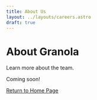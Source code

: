 ```yaml
---
title: About Us
layout: ../layouts/careers.astro
draft: true
---
```


# About Granola

Learn more about the team. 

Coming soon!

[Return to Home Page](/)